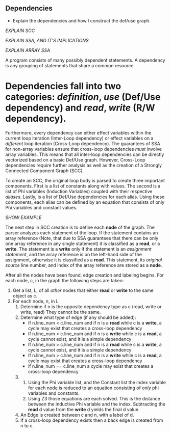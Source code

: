 Dependencies
---
* Explain the dependencies and how I construct the def/use graph.

_EXPLAIN SCC_

_EXPLAIN SSA, AND IT'S IMPLICATIONS_

_EXPLAIN ARRAY SSA_

A program consists of many possibly dependent statements. A dependency is
any grouping of statements that share a common resource. 
# Dependencies fall into two categories:  _definition_, _use_ (Def/Use dependency) and _read_, _write_ (R/W dependency). 
Furthermore, every dependency can either effect
variables within the current loop iteration (Inter-Loop dependency) or
effect variables on a _different_ loop iteration (Cross-Loop dependency). 
The guarantees of SSA for non-array variables ensure that cross-loop 
dependencies _must_ involve array variables. This means that all 
inter-loop dependencies can be directly vectorized based on a basic
Def/Use graph. However, Cross-Loop dependencies require further analysis as 
well as the creation of a Strongly Connected Component Graph (SCC). 

To create an SCC, the original loop body is parsed to create three important
components. First is a list of constants along with values. The second
is a list of Phi variables (Induction Variables) coupled with their respective
_aliases_. Lastly, is a list of Def/Use dependencies for each alias.
Using these components, each alias can be defined by an equation that consists
of only Phi variables and constant values.   

_SHOW EXAMPLE_

The next step in SCC creation is to define each **node** of the graph. The parser
analyzes each statement of the loop. If the statement contains an array 
reference (Note, that due to SSA guarantees that there can be only one array 
reference in any single statement) it is classified as a **read**, or a **write**. 
The statement is a **write** only if the statement is an _assignment statement_, and 
the array reference is on the left-hand side of the assignment, otherwise it is classified 
as a **read**. This statement, its _original source_ line number, and index of the 
array reference are stored as a **node**.

After all the nodes have been found, edge creation and labeling begins. 
For each node, _c_, in the graph the following steps are taken:
1. Get a list, L, of all _other_ nodes that either **read** or **write** 
    to the same object as c.
2. For each node, n, in L
    1. Determine if n is the opposite dependency type as c 
        (read, write or write, read)  They cannot be the same.
    2. Determine what type of edge (if any should be added):
        * If n.line_num < c.line_num and if n is a **read** while c is a **write**, 
            a cycle may exist that creates a cross-loop dependency
        * If n.line_num < c.line_num and if n is a **write** while c is a **read**, 
            a cycle cannot exist, and it is a simple dependency
        * If n.line_num > c.line_num and if n is a **read** while c is a **write**, a
            cycle cannot exist, and it is a simple dependency
        * If n.line_num > c.line_num and if n is a **write** while c is a **read**, 
            a cycle may exist that creates a cross-loop dependency
        * if n.line_num == c.line_num a cycle may exist that creates 
            a cross-loop dependency
    3. 
        1. Using the Phi variable list, and the Constant list the index variable 
            for each node is reduced to an equation consisting of _only_ phi 
            variables and constants.
        2. Using Z3 those equations are each solved. This is the distance between the 
            inductive Phi variable and the index. Subtracting the **read** d value from the 
            **write** d yields the final d value. 
    4. An Edge is created between c and n, with a label of d.
    5. If a cross-loop dependency exists then a back edge is created from n to c.

 
